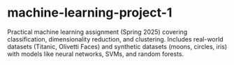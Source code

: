 # machine-learning-project-1
Practical machine learning assignment (Spring 2025) covering classification, dimensionality reduction, and clustering. Includes real-world datasets (Titanic, Olivetti Faces) and synthetic datasets (moons, circles, iris) with models like neural networks, SVMs, and random forests.
